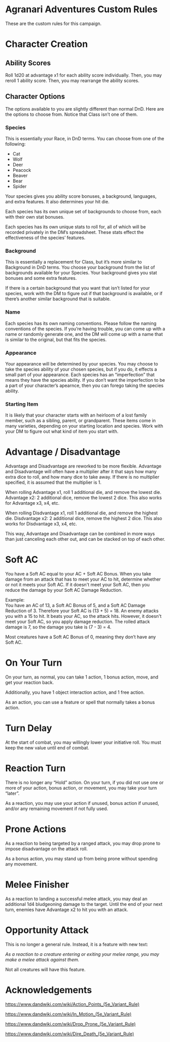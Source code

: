 # Agranari Adventures Custom Rules

These are the custom rules for this campaign.

# Character Creation

## Ability Scores

Roll 1d20 at advantage x1 for each ability score individually. Then, you may reroll 1 ability score. Then, you may rearrange the ability scores.

## Character Options

The options available to you are slightly different than normal DnD. Here are the options to choose from. Notice that Class isn’t one of them.

### Species

This is essentially your Race, in DnD terms. You can choose from one of the following:

-   Cat
-   Wolf
-   Deer
-   Peacock
-   Beaver
-   Bear
-   Spider

Your species gives you ability score bonuses, a background, languages, and extra features. It also determines your hit die.

Each species has its own unique set of backgrounds to choose from, each with their own stat bonuses.

Each species has its own unique stats to roll for, all of which will be recorded privately in the DM’s spreadsheet. These stats effect the effectiveness of the species’ features.

### Background

This is essentially a replacement for Class, but it’s more similar to Background in DnD terms. You choose your background from the list of backgrounds available for your Species. Your background gives you stat bonuses and some extra features.

If there is a certain background that you want that isn’t listed for your species, work with the DM to figure out if that background is available, or if there’s another similar background that is suitable.

### Name

Each species has its own naming conventions. Please follow the naming conventions of the species. If you’re having trouble, you can come up with a name or randomly generate one, and the DM will come up with a name that is similar to the original, but that fits the species.

### Appearance

Your appearance will be determined by your species. You may choose to take the species ability of your chosen species, but if you do, it effects a small part of your appearance. Each species has an “imperfection” that means they have the species ability. If you don’t want the imperfection to be a part of your character’s apearnce, then you can forego taking the species ability.

### Starting Item

It is likely that your character starts with an heirloom of a lost family member, such as a sibling, parent, or grandparent. These items come in many varieties, depending on your starting location and species. Work with your DM to figure out what kind of item you start with.

# Advantage / Disadvantage

Advantage and Disadvantage are reworked to be more flexible. Advantage and Disadvantage will often have a multiplier after it that says how many extra dice to roll, and how many dice to take away. If there is no multiplier specified, it is assumed that the multiplier is 1.

When rolling Advantage x1, roll 1 additional die, and remove the lowest die. Advantage x2: 2 additional dice, remove the lowest 2 dice. This also works for Advantage x3, x4, etc.

When rolling Disdvantage x1, roll 1 additional die, and remove the highest die. Disdvantage x2: 2 additional dice, remove the highest 2 dice. This also works for Disdvantage x3, x4, etc.

This way, Advantage and Disadvantage can be combined in more ways than just canceling each other out, and can be stacked on top of each other.

# Soft AC

You have a Soft AC equal to your AC + Soft AC Bonus. When you take damage from an attack that has to meet your AC to hit, determine whether or not it meets your Soft AC. If it doesn't meet your Soft AC, then you reduce the damage by your Soft AC Damage Reduction.

Example:  
You have an AC of 13, a Soft AC Bonus of 5, and a Soft AC Damage Reduction of 3. Therefore your Soft AC is (13 + 5) = 18. An enemy attacks you with a 15 to hit. It beats your AC, so the attack hits. However, it doesn't meet your Soft AC, so you apply damage reduction. The rolled attack damage is 7, so the damage you take is (7 - 3) = 4.

Most creatures have a Soft AC Bonus of 0, meaning they don’t have any Soft AC.

# On Your Turn

On your turn, as normal, you can take 1 action, 1 bonus action, move, and get your reaction back.

Additionally, you have 1 object interaction action, and 1 free action.

As an action, you can use a feature or spell that normally takes a bonus action.

# Turn Delay

At the start of combat, you may willingly lower your initiative roll. You must keep the new value until end of combat.

# Reaction Turn

There is no longer any “Hold” action. On your turn, if you did not use one or more of your action, bonus action, or movement, you may take your turn “later”.

As a reaction, you may use your action if unused, bonus action if unused, and/or any remaining movement if not fully used.

# Prone Actions

As a reaction to being targeted by a ranged attack, you may drop prone to impose disadvantage on the attack roll.

As a bonus action, you may stand up from being prone without spending any movement.

# Melee Finisher

As a reaction to landing a successful melee attack, you may deal an additional 1d4 bludgeoning damage to the target. Until the end of your next turn, enemies have Advantage x2 to hit you with an attack.

# Opportunity Attack

This is no longer a general rule. Instead, it is a feature with new text:

*As a reaction to a creature entering or exiting your melee range, you may make a melee attack against them.*

Not all creatures will have this feature.

# Acknowledgements

<https://www.dandwiki.com/wiki/Action_Points_(5e_Variant_Rule)>

<https://www.dandwiki.com/wiki/In_Motion_(5e_Variant_Rule)>

<https://www.dandwiki.com/wiki/Drop_Prone_(5e_Variant_Rule)>

<https://www.dandwiki.com/wiki/Dire_Death_(5e_Variant_Rule)>
